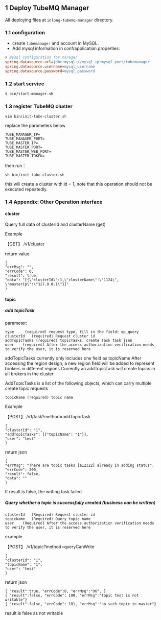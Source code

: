 ## 1 Deploy TubeMQ Manager
All deploying files at `inlong-tubemq-manager` directory.

### 1.1 configuration
- create `tubemanager` and account in MySQL.
- Add mysql information in conf/application.properties:

```ini
# mysql configuration for manager
spring.datasource.url=jdbc:mysql://mysql_ip:mysql_port/tubemanager
spring.datasource.username=mysql_username
spring.datasource.password=mysql_password
```

### 1.2 start service

``` bash
$ bin/start-manager.sh 
```

### 1.3 register TubeMQ cluster

    vim bin/init-tube-cluster.sh

replace the parameters below
```
TUBE_MANAGER_IP=  
TUBE_MANAGER_PORT=   
TUBE_MASTER_IP=   
TUBE_MASTER_PORT=
TUBE_MASTER_WEB_PORT=
TUBE_MASTER_TOKEN=
```

then run：
```
sh bin/init-tube-cluster.sh
```

this will create a cluster with id = 1, note that this operation should not be executed repeatedly.


### 1.4 Appendix: Other Operation interface

#### cluster
Query full data of clusterId and clusterName (get)

Example

【GET】 /v1/cluster

return value

    {
    "errMsg": "",
    "errCode": 0,
    "result": true,
    "data": "[{\"clusterId\":1,\"clusterName\":\"1124\", \"masterIp\":\"127.0.0.1\"}]"
    }

#### topic

##### add topicTask

parameter:

    type	 (required) request type, fill in the field: op_query
    clusterId	(required) Request cluster id
    addTopicTasks (required) topicTasks, create task task json
    user	(required) After the access authorization verification needs to verify the user, it is reserved here

addTopicTasks currently only includes one field as topicName
After accessing the region design, a new region field will be added to represent brokers in different regions
Currently an addTopicTask will create topics in all brokers in the cluster


AddTopicTasks is a list of the following objects, which can carry multiple create topic requests

    topicName (required) topic name

Example

【POST】 /v1/task?method=addTopicTask

    {
    "clusterId": "1",
    "addTopicTasks": [{"topicName": "1"}],
    "user": "test"
    }

return json

    {
    "errMsg": "There are topic tasks [a12322] already in adding status",
    "errCode": 200,
    "result": false,
    "data": ""
    }

If result is false, the writing task failed


##### Query whether a topic is successfully created (business can be written)

    clusterId	(Required) Request cluster id
    topicName   (Required) Query topic name
    user	(Required) After the access authorization verification needs to verify the user, it is reserved here

example

【POST】 /v1/topic?method=queryCanWrite

    {
    "clusterId": "1",
    "topicName": "1",
    "user": "test"
    }

return json

    { "result":true, "errCode":0, "errMsg":"OK", }
    { "result":false, "errCode": 100, "errMsg":"topic test is not writable"}
    { "result":false, "errCode": 101, "errMsg":"no such topic in master"}

result is false as not writable